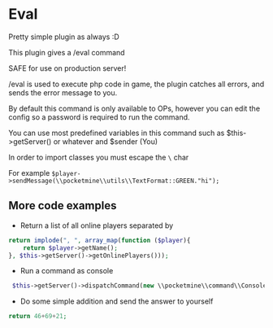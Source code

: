 # Eval
Pretty simple plugin as always :D

This plugin gives a /eval command

SAFE for use on production server!

/eval is used to execute php code in game, the plugin catches all errors, and sends the error message to you.

By default this command is only available to OPs, however you can edit the config so a password is required to run the command.

You can use most predefined variables in this command such as $this->getServer() or whatever and $sender (You)

In order to import classes you must escape the `\` char

For example `$player->sendMessage(\\pocketmine\\utils\\TextFormat::GREEN."hi");`

## More code examples

- Return a list of all online players separated by 
```php
return implode(", ", array_map(function ($player){
    return $player->getName();
}, $this->getServer()->getOnlinePlayers()));
```

- Run a command as console
```php
 $this->getServer()->dispatchCommand(new \\pocketmine\\command\\ConsoleCommandSender(), 'say hello world');
 ```
 
 - Do some simple addition and send the answer to yourself
```php
return 46+69+21;
```

